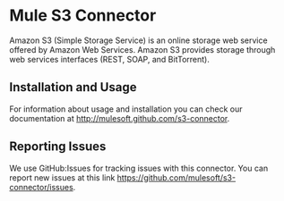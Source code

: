 Mule S3 Connector
=========================

Amazon S3 (Simple Storage Service) is an online storage web service offered by Amazon Web Services. Amazon S3 provides storage through web services interfaces (REST, SOAP, and BitTorrent).

Installation and Usage
----------------------

For information about usage and installation you can check our documentation at http://mulesoft.github.com/s3-connector.

Reporting Issues
----------------

We use GitHub:Issues for tracking issues with this connector. You can report new issues at this link https://github.com/mulesoft/s3-connector/issues.